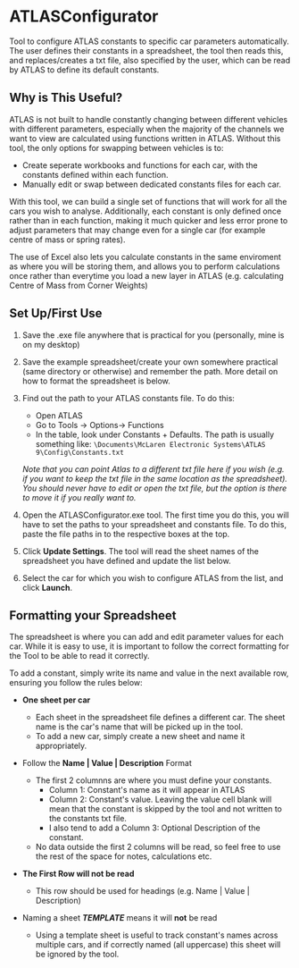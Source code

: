 # ATLASConfigurator
Tool to configure ATLAS constants to specific car parameters automatically. The user defines their constants in a spreadsheet, the tool then reads this, and replaces/creates a txt file, also specified by the user, which can be read by ATLAS to define its default constants.

## Why is This Useful?
ATLAS is not built to handle constantly changing between different vehicles with different parameters, especially when the majority of the channels we want to view are calculated using functions written in ATLAS. Without this tool, the only options for swapping between vehicles is to:
* Create seperate workbooks and functions for each car, with the constants defined within each function.
* Manually edit or swap between dedicated constants files for each car.

With this tool, we can build a single set of functions that will work for all the cars you wish to analyse. Additionally, each constant is only defined once rather than in each function, making it much quicker and less error prone to adjust parameters that may change even for a single car (for example centre of mass or spring rates).

The use of Excel also lets you calculate constants in the same enviroment as where you will be storing them, and allows you to perform calculations once rather than everytime you load a new layer in ATLAS (e.g. calculating Centre of Mass from Corner Weights)

## Set Up/First Use
1. Save the .exe file anywhere that is practical for you (personally, mine is on my desktop)
1. Save the example spreadsheet/create your own somewhere practical (same directory or otherwise) and remember the path. More detail on how to format the spreadsheet is below.
1. Find out the path to your ATLAS constants file. To do this:
    * Open ATLAS
    * Go to Tools -> Options-> Functions
    * In the table, look under Constants + Defaults. The path is usually something like:
      `\Documents\McLaren Electronic Systems\ATLAS 9\Config\Constants.txt`
    
    *Note that you can point Atlas to a different txt file here if you wish (e.g. if you want to keep the txt file in the same location as the spreadsheet). You should never have to edit or open the txt file, but the option is there to move it if you really want to.*
    
1. Open the ATLASConfigurator.exe tool. The first time you do this, you will have to set the paths to your spreadsheet and constants file. To do this, paste the file paths in to the respective boxes at the top.
1. Click **Update Settings**. The tool will read the sheet names of the spreadsheet you have defined and update the list below.
1. Select the car for which you wish to configure ATLAS from the list, and click **Launch**.

## Formatting your Spreadsheet
The spreadsheet is where you can add and edit parameter values for each car. While it is easy to use, it is important to follow the correct formatting for the Tool to be able to read it correctly.

To add a constant, simply write its name and value in the next available row, ensuring you follow the rules below:

* **One sheet per car**
  * Each sheet in the spreadsheet file defines a different car. The sheet name is the car's name that will be picked up in the tool.
  * To add a new car, simply create a new sheet and name it appropriately.
  
* Follow the **Name | Value | Description** Format
  * The first 2 columnns are where you must define your constants.
    * Column 1: Constant's name as it will appear in ATLAS
    * Column 2: Constant's value. Leaving the value cell blank will mean that the constant is skipped by the tool and not written to the constants txt file.
    * I also tend to add a Column 3: Optional Description of the constant.
  * No data outside the first 2 columns will be read, so feel free to use the rest of the space for notes, calculations etc.
  
* **The First Row will not be read**
  * This row should be used for headings (e.g. Name | Value | Description)  

* Naming a sheet __*TEMPLATE*__ means it will **not** be read
  * Using a template sheet is useful to track constant's names across multiple cars, and if correctly named (all uppercase) this sheet will be ignored by the tool.
